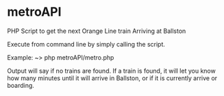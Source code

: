 metroAPI
========

PHP Script to get the next Orange Line train Arriving at Ballston

Execute from command line by simply calling the script.

Example:
~> php metroAPI/metro.php

Output will say if no trains are found. If a train is found, it will let you know how many minutes until it will arrive in Ballston, or if it is currently arrive or boarding.